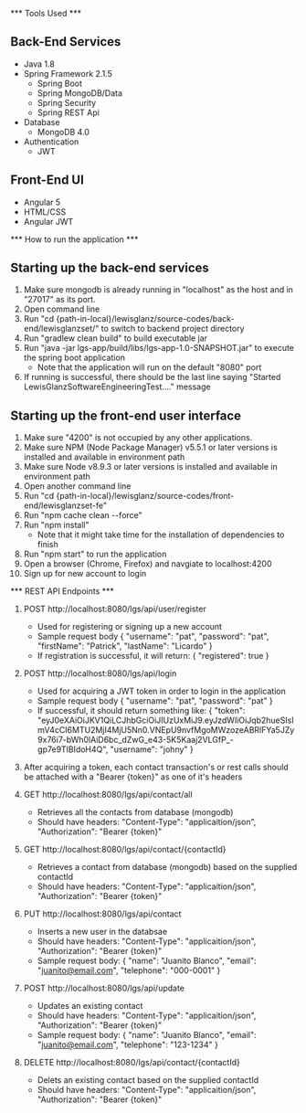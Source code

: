 *** Tools Used ***
## Back-End Services
- Java 1.8
- Spring Framework 2.1.5
    - Spring Boot
    - Spring MongoDB/Data
    - Spring Security
    - Spring REST Api
- Database
    - MongoDB 4.0
- Authentication
    - JWT
    
## Front-End UI
- Angular 5
- HTML/CSS
- Angular JWT




*** How to run the application ***

## Starting up the back-end services
1) Make sure mongodb is already running in "localhost" as the host and in "27017" as its port.
2) Open command line
3) Run "cd {path-in-local}/lewisglanz/source-codes/back-end/lewisglanzset/" to switch to backend project directory
4) Run "gradlew clean build" to build executable jar
5) Run "java -jar lgs-app/build/libs/lgs-app-1.0-SNAPSHOT.jar" to execute the spring boot application
    - Note that the application will run on the default "8080" port
6) If running is successful, there should be the last line saying "Started LewisGlanzSoftwareEngineeringTest...." message

## Starting up the front-end user interface
1) Make sure "4200" is not occupied by any other applications. 
2) Make sure NPM (Node Package Manager) v5.5.1 or later versions is installed and available in environment path
3) Make sure Node v8.9.3 or later versions is installed and available in environment path
4) Open another command line
5) Run "cd {path-in-local}/lewisglanz/source-codes/front-end/lewisglanzset-fe"
6) Run "npm cache clean --force"
7) Run "npm install"
    - Note that it might take time for the installation of dependencies to finish
8) Run "npm start" to run the application
9) Open a browser (Chrome, Firefox) and navgiate to localhost:4200
10) Sign up for new account to login




*** REST API Endpoints ***
1) POST http://localhost:8080/lgs/api/user/register
    - Used for registering or signing up a new account
    - Sample request body 
    {
        "username": "pat", 
        "password": "pat", 
        "firstName": "Patrick", 
        "lastName": "Licardo"
    }
    - If registration is successful, it will return: 
    {
        "registered": true
    }

2) POST http://localhost:8080/lgs/api/login
    - Used for acquiring a JWT token in order to login in the application
    - Sample request body 
    {
        "username": "pat", 
        "password": "pat"
    }
    - If successful, it should return something like: 
    {
        "token": "eyJ0eXAiOiJKV1QiLCJhbGciOiJIUzUxMiJ9.eyJzdWIiOiJqb2hueSIsImV4cCI6MTU2MjI4MjU5Nn0.VNEpU9nvfMgoMWzozeABRlFYa5JZy9x76i7-bWh0lAiD6bc_dZwG_e43-5K5Kaaj2VLGfP_-gp7e9TlBIdoH4Q",
        "username": "johny"
    }

3) After acquiring a token, each contact transaction's or rest calls should be attached with a "Bearer {token}" as one of it's headers

4) GET http://localhost:8080/lgs/api/contact/all
    - Retrieves all the contacts from database (mongodb)
    - Should have headers: 
        "Content-Type": "applicaition/json",
        "Authorization": "Bearer {token}"
        
5) GET http://localhost:8080/lgs/api/contact/{contactId}
    - Retrieves a contact from database (mongodb) based on the supplied contactId
    - Should have headers: 
        "Content-Type": "applicaition/json",
        "Authorization": "Bearer {token}"
        
6) PUT http://localhost:8080/lgs/api/contact
    - Inserts a new user in the databsae
    - Should have headers: 
        "Content-Type": "applicaition/json",
        "Authorization": "Bearer {token}"
    - Sample request body: 
    {
        "name": "Juanito Blanco",
        "email": "juanito@email.com", 
        "telephone": "000-0001"
    }
    
7) POST http://localhost:8080/lgs/api/update
    - Updates an existing contact
    - Should have headers: 
        "Content-Type": "applicaition/json",
        "Authorization": "Bearer {token}"
    - Sample request body: 
    {
        "name": "Juanito Blanco",
        "email": "juanito@email.com", 
        "telephone": "123-1234"
    }
    
8) DELETE http://localhost:8080/lgs/api/contact/{contactId}
    - Delets an existing contact based on the supplied contactId
    - Should have headers: 
        "Content-Type": "applicaition/json",
        "Authorization": "Bearer {token}"
        
        
        

